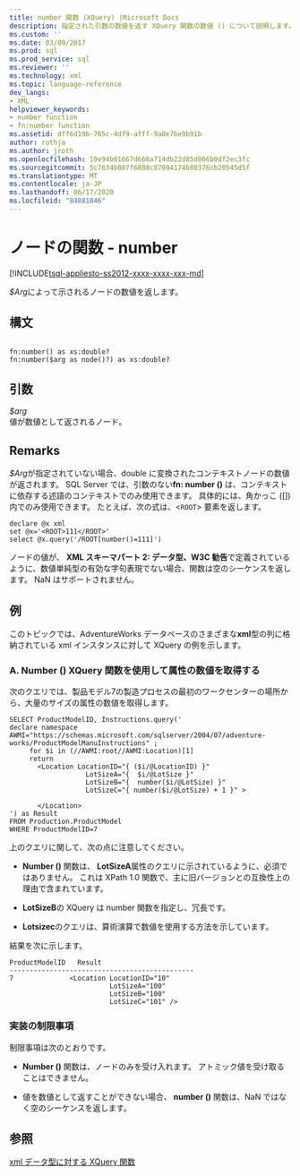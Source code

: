 ```yaml
---
title: number 関数 (XQuery) |Microsoft Docs
description: 指定された引数の数値を返す XQuery 関数の数値 () について説明します。
ms.custom: ''
ms.date: 03/09/2017
ms.prod: sql
ms.prod_service: sql
ms.reviewer: ''
ms.technology: xml
ms.topic: language-reference
dev_langs:
- XML
helpviewer_keywords:
- number function
- fn:number function
ms.assetid: dff6d19b-765c-4df9-afff-9a0e7be9b91b
author: rothja
ms.author: jroth
ms.openlocfilehash: 19e94b01667d666a714db22d85d866b0df2ec3fc
ms.sourcegitcommit: 5c7634b007f6808c87094174b80376cb20545d5f
ms.translationtype: MT
ms.contentlocale: ja-JP
ms.lasthandoff: 06/17/2020
ms.locfileid: "84881846"
---
```

# <a name="functions-on-nodes---number"></a>ノードの関数 - number
[!INCLUDE[tsql-appliesto-ss2012-xxxx-xxxx-xxx-md](../includes/tsql-appliesto-ss2012-xxxx-xxxx-xxx-md.md)]

  *$Arg*によって示されるノードの数値を返します。  
  
## <a name="syntax"></a>構文  
  
```  
  
fn:number() as xs:double?   
fn:number($arg as node()?) as xs:double?  
```  
  
## <a name="arguments"></a>引数  
 *$arg*  
 値が数値として返されるノード。  
  
## <a name="remarks"></a>Remarks  
 *$Arg*が指定されていない場合、double に変換されたコンテキストノードの数値が返されます。 SQL Server では、引数のない**fn: number ()** は、コンテキストに依存する述語のコンテキストでのみ使用できます。 具体的には、角かっこ ([]) 内でのみ使用できます。 たとえば、次の式は、<`ROOT`> 要素を返します。  
  
```  
declare @x xml  
set @x='<ROOT>111</ROOT>'  
select @x.query('/ROOT[number()=111]')  
```  
  
 ノードの値が、 **XML スキーマパート 2: データ型、W3C 勧告**で定義されているように、数値単純型の有効な字句表現でない場合、関数は空のシーケンスを返します。 NaN はサポートされません。  
  
## <a name="examples"></a>例  
 このトピックでは、AdventureWorks データベースのさまざまな**xml**型の列に格納されている xml インスタンスに対して XQuery の例を示します。  
  
### <a name="a-using-the-number-xquery-function-to-retrieve-the-numeric-value-of-an-attribute"></a>A. Number () XQuery 関数を使用して属性の数値を取得する  
 次のクエリでは、製品モデル7の製造プロセスの最初のワークセンターの場所から、大量のサイズの属性の数値を取得します。  
  
```  
SELECT ProductModelID, Instructions.query('  
declare namespace AWMI="https://schemas.microsoft.com/sqlserver/2004/07/adventure-works/ProductModelManuInstructions" ;  
     for $i in (//AWMI:root//AWMI:Location)[1]  
     return   
       <Location LocationID="{ ($i/@LocationID) }"   
                   LotSizeA="{  $i/@LotSize }"  
                   LotSizeB="{  number($i/@LotSize) }"  
                   LotSizeC="{ number($i/@LotSize) + 1 }" >  
  
       </Location>  
') as Result  
FROM Production.ProductModel  
WHERE ProductModelID=7  
```  
  
 上のクエリに関して、次の点に注意してください。  
  
-   **Number ()** 関数は、 **LotSizeA**属性のクエリに示されているように、必須ではありません。 これは XPath 1.0 関数で、主に旧バージョンとの互換性上の理由で含まれています。  
  
-   **LotSizeB**の XQuery は number 関数を指定し、冗長です。  
  
-   **Lotsizec**のクエリは、算術演算で数値を使用する方法を示しています。  
  
 結果を次に示します。  
  
```  
ProductModelID   Result  
----------------------------------------------  
7              <Location LocationID="10"   
                         LotSizeA="100"   
                         LotSizeB="100"   
                         LotSizeC="101" />  
```  
  
### <a name="implementation-limitations"></a>実装の制限事項  
 制限事項は次のとおりです。  
  
-   **Number ()** 関数は、ノードのみを受け入れます。 アトミック値を受け取ることはできません。  
  
-   値を数値として返すことができない場合、 **number ()** 関数は、NaN ではなく空のシーケンスを返します。  
  
## <a name="see-also"></a>参照  
 [xml データ型に対する XQuery 関数](../xquery/xquery-functions-against-the-xml-data-type.md)  
  
  
